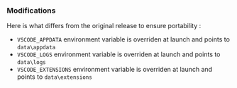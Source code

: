 ### Modifications

Here is what differs from the original release to ensure portability :

* `VSCODE_APPDATA` environment variable is overriden at launch and points to `data\appdata`
* `VSCODE_LOGS` environment variable is overriden at launch and points to `data\logs`
* `VSCODE_EXTENSIONS` environment variable is overriden at launch and points to `data\extensions`
